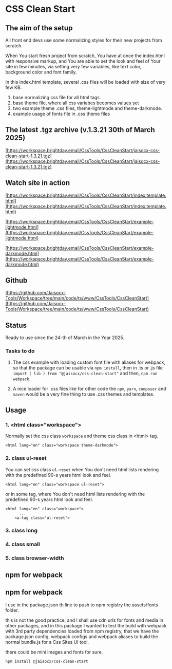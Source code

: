 # CSS Clean Start

## The aim of the setup
All front end devs use some normalizing styles for their new projects from scratch.

When You start fresh project from scratch, You have at once the index.html with responsive markup,
and You are able to set the look and feel of Your site in few minutes,
via setting very few variables,
like text color, background color and font family.

In this index.html template,
several .css files will be loaded with size of very few KB.
1. base normalizing css file for all html tags
2. base theme file, where all css variabes becomes values set
3. two example theme .css files, theme-lightmode and theme-darkmode.
4. example usage of fonts file in .css theme files




## The latest .tgz archive (v.1.3.21 30th of March 2025)

[https://workspace.brightday.email/CssTools/CssCleanStart/jaisocx-css-clean-start-1.3.21.tgz](https://workspace.brightday.email/CssTools/CssCleanStart/jaisocx-css-clean-start-1.3.21.tgz)





## Watch site in action

[https://workspace.brightday.email/CssTools/CssCleanStart/index.template.html](https://workspace.brightday.email/CssTools/CssCleanStart/index.template.html)


[https://workspace.brightday.email/CssTools/CssCleanStart/example-lightmode.html](https://workspace.brightday.email/CssTools/CssCleanStart/example-lightmode.html)


[https://workspace.brightday.email/CssTools/CssCleanStart/example-darkmode.html](https://workspace.brightday.email/CssTools/CssCleanStart/example-darkmode.html)





## Github
[https://github.com/Jaisocx-Tools/Workspace/tree/main/code/ts/www/CssTools/CssCleanStart](https://github.com/Jaisocx-Tools/Workspace/tree/main/code/ts/www/CssTools/CssCleanStart)




## Status
Ready to use since the 24-th of March in the Year 2025.




### Tasks to do
1. The css example with loading custom font file with aliases for webpack, so that the package can be usable via `npm install`, then in .ts or .js file `import ( lib ) from "@jaisocx/css-clean-start"` and then, `npm run webpack`. 

2. A nice loader for .css files like for other code the `npm`, `yarn`, `composer` and `maven` would be a very fine thing to use .css themes and templates. 



## Usage

### 1. &lt;html class="workspace"&gt;
Normally set the css class `workspace` and theme css class in &lt;html&gt; tag.
```
<html lang="en" class="workspace theme-darkmode">
```


### 2. class ul-reset
You can set css class `ul-reset` when You don't need html lists rendering with the predefined 90-s years html look and feel.
```
<html lang="en" class="workspace ul-reset">
```

or in some tag, where You don't need html lists rendering with the predefined 90-s years html look and feel.
```
<html lang="en" class="workspace">
      ...
    <a-tag class="ul-reset">
```

### 3. class long
### 4. class small
### 5. class browser-width


## npm for webpack

## npm for webpack

I use in the package.json th line to push to npm registry the assets/fonts folder.

this is not the good practice, and I shall use cdn urls for fonts and media in other packages, 
and in this package I wanted to test the build with webpack with 3rd party dependencies loaded from npm registry,
that we have the package.json config, webpack configs and webpack aliases 
to build the normal bundle.js for a Css Sites UI tool.

there could be mini images and fonts for sure.


```
npm install @jaisocx/css-clean-start
```





